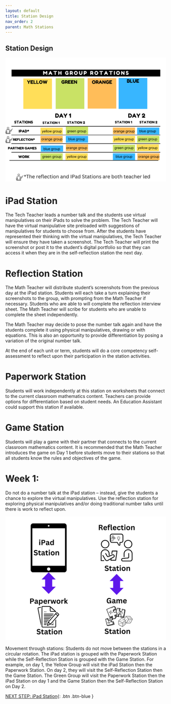 ```yaml
---
layout: default
title: Station Design 
nav_order: 2
parent: Math Stations
---
```


## Station Design

<img src="images/group-rotations.png" style="width:700px;" alt="Group Rotations">

# iPad Station  

The Tech Teacher leads a number talk and the students use virtual manipulatives on their iPads to solve the problem. The Tech Teacher will have the virtual manipulative site preloaded with suggestions of manipulatives for students to choose from. After the students have represented their thinking with the virtual manipulatives, the Tech Teacher will ensure they have taken a screenshot. The Tech Teacher will print the screenshot or post it to the student’s digital portfolio so that they can access it when they are in the self-reflection station the next day.  

# Reflection Station 

The Math Teacher will distribute student’s screenshots from the previous day at the iPad station. Students will each take a turn explaining their screenshots to the group, with prompting from the Math Teacher if necessary. Students who are able to will complete the reflection interview sheet. The Math Teacher will scribe for students who are unable to complete the sheet independently.  
 
The Math Teacher may decide to pose the number talk again and have the students complete it using physical manipulatives, drawing or with equations. This is also an opportunity to provide differentiation by posing a variation of the original number talk.  

At the end of each unit or term, students will do a core competency self-assessment to reflect upon their participation in the station activities. 

# Paperwork Station  

Students will work independently at this station on worksheets that connect to the current classroom mathematics content. Teachers can provide options for differentiation based on student needs. An Education Assistant could support this station if available. 

# Game Station 

Students will play a game with their partner that connects to the current classroom mathematics content. It is recommended that the Math Teacher introduces the game on Day 1 before students move to their stations so that all students know the rules and objectives of the game.  

 
# Week 1: 
Do not do a number talk at the iPad station – instead, give the students a chance to explore the virtual manipulatives. Use the reflection station for exploring physical manipulatives and/or doing traditional number talks until there is work to reflect upon.  

<img src="images/stations.png" style="width:700px;" alt="Stations"><br>

Movement through stations: Students do not move between the stations in a circular rotation. The iPad station is grouped with the Paperwork Station while the Self-Reflection Station is grouped with the Game Station. For example, on day 1, the Yellow Group will visit the iPad Station then the Paperwork Station. On day 2, they will visit the   Self-Reflection Station then the Game Station. The Green Group will visit the Paperwork Station then the iPad Station on day 1 and the Game Station then the Self-Reflection Station on Day 2.  


[NEXT STEP: iPad Station](1-ipad-station.html){: .btn .btn-blue }
